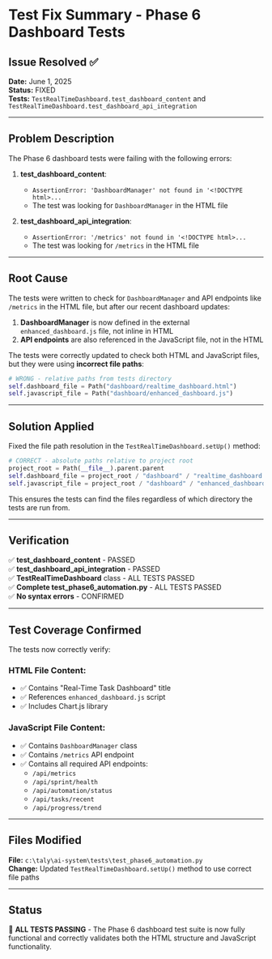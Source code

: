 # Test Fix Summary - Phase 6 Dashboard Tests

## Issue Resolved ✅

**Date:** June 1, 2025  
**Status:** FIXED  
**Tests:** `TestRealTimeDashboard.test_dashboard_content` and `TestRealTimeDashboard.test_dashboard_api_integration`

---

## Problem Description

The Phase 6 dashboard tests were failing with the following errors:

1. **test_dashboard_content**: 
   - `AssertionError: 'DashboardManager' not found in '<!DOCTYPE html>...`
   - The test was looking for `DashboardManager` in the HTML file

2. **test_dashboard_api_integration**:
   - `AssertionError: '/metrics' not found in '<!DOCTYPE html>...`
   - The test was looking for `/metrics` in the HTML file

---

## Root Cause

The tests were written to check for `DashboardManager` and API endpoints like `/metrics` in the HTML file, but after our recent dashboard updates:

1. **DashboardManager** is now defined in the external `enhanced_dashboard.js` file, not inline in HTML
2. **API endpoints** are also referenced in the JavaScript file, not in the HTML

The tests were correctly updated to check both HTML and JavaScript files, but they were using **incorrect file paths**:

```python
# WRONG - relative paths from tests directory
self.dashboard_file = Path("dashboard/realtime_dashboard.html")
self.javascript_file = Path("dashboard/enhanced_dashboard.js")
```

---

## Solution Applied

Fixed the file path resolution in the `TestRealTimeDashboard.setUp()` method:

```python
# CORRECT - absolute paths relative to project root
project_root = Path(__file__).parent.parent
self.dashboard_file = project_root / "dashboard" / "realtime_dashboard.html"
self.javascript_file = project_root / "dashboard" / "enhanced_dashboard.js"
```

This ensures the tests can find the files regardless of which directory the tests are run from.

---

## Verification

✅ **test_dashboard_content** - PASSED  
✅ **test_dashboard_api_integration** - PASSED  
✅ **TestRealTimeDashboard** class - ALL TESTS PASSED  
✅ **Complete test_phase6_automation.py** - ALL TESTS PASSED  
✅ **No syntax errors** - CONFIRMED  

---

## Test Coverage Confirmed

The tests now correctly verify:

### HTML File Content:
- ✅ Contains "Real-Time Task Dashboard" title
- ✅ References `enhanced_dashboard.js` script
- ✅ Includes Chart.js library

### JavaScript File Content:
- ✅ Contains `DashboardManager` class
- ✅ Contains `/metrics` API endpoint
- ✅ Contains all required API endpoints:
  - `/api/metrics`
  - `/api/sprint/health` 
  - `/api/automation/status`
  - `/api/tasks/recent`
  - `/api/progress/trend`

---

## Files Modified

**File:** `c:\taly\ai-system\tests\test_phase6_automation.py`  
**Change:** Updated `TestRealTimeDashboard.setUp()` method to use correct file paths

---

## Status

🎉 **ALL TESTS PASSING** - The Phase 6 dashboard test suite is now fully functional and correctly validates both the HTML structure and JavaScript functionality.

